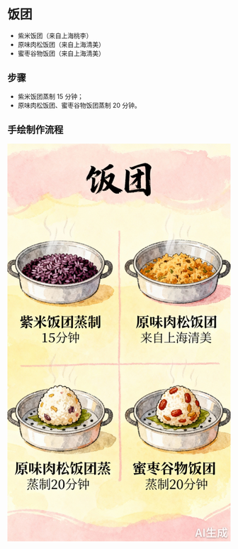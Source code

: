 # 饭团

- 紫米饭团（来自上海桃李）
- 原味肉松饭团（来自上海清美）
- 蜜枣谷物饭团（来自上海清美）

## 步骤
- 紫米饭团蒸制 15 分钟；
- 原味肉松饭团、蜜枣谷物饭团蒸制 20 分钟。

## 手绘制作流程

![手绘制作流程](../images/早餐/饭团.jpg)
